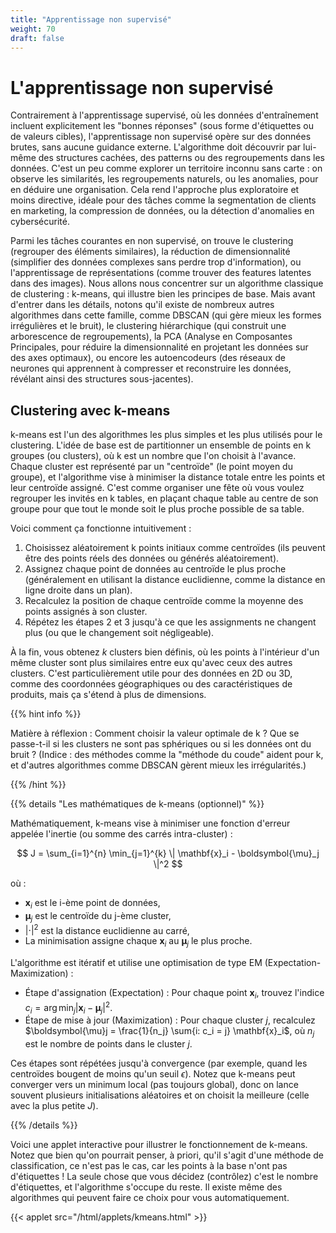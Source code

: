 ```yaml
---
title: "Apprentissage non supervisé"
weight: 70
draft: false
---
```


# L'apprentissage non supervisé

Contrairement à l'apprentissage supervisé, où les données d'entraînement
incluent explicitement les "bonnes réponses" (sous forme d'étiquettes ou de
valeurs cibles), l'apprentissage non supervisé opère sur des données brutes,
sans aucune guidance externe. L'algorithme doit découvrir par lui-même des
structures cachées, des patterns ou des regroupements dans les données. C'est un
peu comme explorer un territoire inconnu sans carte : on observe les
similarités, les regroupements naturels, ou les anomalies, pour en déduire une
organisation. Cela rend l'approche plus exploratoire et moins directive, idéale
pour des tâches comme la segmentation de clients en marketing, la compression de
données, ou la détection d'anomalies en cybersécurité.

Parmi les tâches courantes en non supervisé, on trouve le clustering (regrouper
des éléments similaires), la réduction de dimensionnalité (simplifier des
données complexes sans perdre trop d'information), ou l'apprentissage de
représentations (comme trouver des features latentes dans des images). Nous
allons nous concentrer sur un algorithme classique de clustering : k-means, qui
illustre bien les principes de base. Mais avant d'entrer dans les détails,
notons qu'il existe de nombreux autres algorithmes dans cette famille, comme
DBSCAN (qui gère mieux les formes irrégulières et le bruit), le clustering
hiérarchique (qui construit une arborescence de regroupements), la PCA (Analyse
en Composantes Principales, pour réduire la dimensionnalité en projetant les
données sur des axes optimaux), ou encore les autoencodeurs (des réseaux de
neurones qui apprennent à compresser et reconstruire les données, révélant ainsi
des structures sous-jacentes).

## Clustering avec k-means

k-means est l'un des algorithmes les plus simples et les plus utilisés pour le
clustering. L'idée de base est de partitionner un ensemble de points en k
groupes (ou clusters), où k est un nombre que l'on choisit à l'avance. Chaque
cluster est représenté par un "centroïde" (le point moyen du groupe), et
l'algorithme vise à minimiser la distance totale entre les points et leur
centroïde assigné. C'est comme organiser une fête où vous voulez regrouper les
invités en k tables, en plaçant chaque table au centre de son groupe pour que
tout le monde soit le plus proche possible de sa table.

Voici comment ça fonctionne intuitivement :

1. Choisissez aléatoirement k points initiaux comme centroïdes (ils peuvent être des points réels des données ou générés aléatoirement).
2. Assignez chaque point de données au centroïde le plus proche (généralement en utilisant la distance euclidienne, comme la distance en ligne droite dans un plan).
3. Recalculez la position de chaque centroïde comme la moyenne des points assignés à son cluster.
4. Répétez les étapes 2 et 3 jusqu'à ce que les assignments ne changent plus (ou que le changement soit négligeable).

À la fin, vous obtenez $k$ clusters bien définis, où les points à l'intérieur d'un même cluster sont plus similaires entre eux qu'avec ceux des autres clusters. C'est particulièrement utile pour des données en 2D ou 3D, comme des coordonnées géographiques ou des caractéristiques de produits, mais ça s'étend à plus de dimensions.

{{% hint info %}}

Matière à réflexion : Comment choisir la valeur optimale de k ? Que se
passe-t-il si les clusters ne sont pas sphériques ou si les données ont du bruit
? (Indice : des méthodes comme la "méthode du coude" aident pour k, et d'autres
algorithmes comme DBSCAN gèrent mieux les irrégularités.)

{{% /hint %}}

{{% details "Les mathématiques de k-means (optionnel)" %}}

Mathématiquement, k-means vise à minimiser une fonction d'erreur appelée l'inertie (ou somme des carrés intra-cluster) :

$$ J = \sum_{i=1}^{n} \min_{j=1}^{k} \| \mathbf{x}_i - \boldsymbol{\mu}_j \|^2 $$

où :

* $\mathbf{x}_i$ est le i-ème point de données,
* $\boldsymbol{\mu}_j$ est le centroïde du j-ème cluster,
* $| \cdot |^2$ est la distance euclidienne au carré,
* La minimisation assigne chaque $\mathbf{x}_i$ au $\boldsymbol{\mu}_j$ le plus proche.

L'algorithme est itératif et utilise une optimisation de type EM (Expectation-Maximization) :

* Étape d'assignation (Expectation) : Pour chaque point $\mathbf{x}_i$, trouvez l'indice $c_i = \arg\min_j | \mathbf{x}_i - \boldsymbol{\mu}_j |^2$.
* Étape de mise à jour (Maximization) : Pour chaque cluster $j$, recalculez $\boldsymbol{\mu}j = \frac{1}{n_j} \sum{i: c_i = j} \mathbf{x}_i$, où $n_j$ est le nombre de points dans le cluster $j$.

Ces étapes sont répétées jusqu'à convergence (par exemple, quand les centroïdes
bougent de moins qu'un seuil $\epsilon$). Notez que k-means peut converger vers
un minimum local (pas toujours global), donc on lance souvent plusieurs
initialisations aléatoires et on choisit la meilleure (celle avec la plus petite
$J$).

{{% /details %}}

Voici une applet interactive pour illustrer le fonctionnement de k-means. Notez
que bien qu'on pourrait penser, à priori, qu'il s'agit d'une méthode de
classification, ce n'est pas le cas, car les points à la base n'ont pas
d'étiquettes ! La seule chose que vous décidez (contrôlez) c'est le nombre
d'étiquettes, et l'algorithme s'occupe du reste. Il existe même des algorithmes
qui peuvent faire ce choix pour vous automatiquement.

{{< applet src="/html/applets/kmeans.html" >}}

